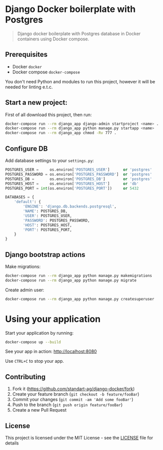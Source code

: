 # Django Docker boilerplate with Postgres
> Django docker boilerplate with Postgres database in Docker containers using Docker compose.

## Prerequisites

* Docker `docker`
* Docker compose `docker-compose`

You don't need Python and modules to run this project, however it will be needed for linting e.t.c.

## Start a new project:

First of all download this project, then run:
```bash
docker-compose run --rm django_app django-admin startproject <name> .
docker-compose run --rm django_app python manage.py startapp <name>
docker-compose run --rm django_app chmod -Rv 777 .
```

## Configure DB

Add database settings to your `settings.py`:
```python
POSTGRES_USER =     os.environ['POSTGRES_USER']      or 'postgres'
POSTGRES_PASSWORD = os.environ['POSTGRES_PASSWORD']  or 'postgres'
POSTGRES_DB =       os.environ['POSTGRES_DB']        or 'postgres'
POSTGRES_HOST =     os.environ['POSTGRES_HOST']      or 'db'
POSTGRES_PORT = int(os.environ['POSTGRES_PORT'])     or 5432

DATABASES = {
    'default': {
        'ENGINE': 'django.db.backends.postgresql',
        'NAME': POSTGRES_DB,
        'USER': POSTGRES_USER,
        'PASSWORD': POSTGRES_PASSWORD,
        'HOST': POSTGRES_HOST,
        'PORT': POSTGRES_PORT,
    }
}
```

## Django bootstrap actions

Make migrations:
```bash
docker-compose run --rm django_app python manage.py makemigrations
docker-compose run --rm django_app python manage.py migrate
```

Create admin user:
```bash
docker-compose run --rm django_app python manage.py createsuperuser
```

# Using your application

Start your application by running:
```bash
docker-compose up --build
```

See your app in action: [http://localhost:8080](http://localhost:8080)

Use `CTRL+C` to stop your app.

## Contributing

1. Fork it (<https://github.com/standart-ag/django-docker/fork>)
2. Create your feature branch (`git checkout -b feature/fooBar`)
3. Commit your changes (`git commit -am 'Add some fooBar'`)
4. Push to the branch (`git push origin feature/fooBar`)
5. Create a new Pull Request

## License

This project is licensed under the MIT License - see the [LICENSE](LICENSE) file for details